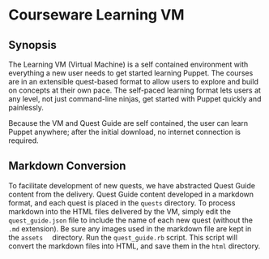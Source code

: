 # Courseware Learning VM

## Synopsis

The Learning VM (Virtual Machine) is a self contained environment with everything a new user needs to get started learning Puppet. The courses are in an extensible quest-based format to allow users to explore and build on concepts at their own pace. The self-paced learning format lets users at any level, not just command-line ninjas, get started with Puppet quickly and painlessly.

Because the VM and Quest Guide are self contained, the user can learn Puppet anywhere; after the initial download, no internet connection is required.

## Markdown Conversion

To facilitate development of new quests, we have abstracted Quest Guide content from the delivery. Quest Guide content developed in a markdown format, and each quest is placed in the `quests` directory. To process markdown into the HTML files delivered by the VM, simply edit the `quest_guide.json` file to include the name of each new quest (without the `.md` extension). Be sure any images used in the markdown file are kept in the `assets  ` directory. Run the `quest_guide.rb` script. This script will convert the markdown files into HTML, and save them in the `html` directory.
